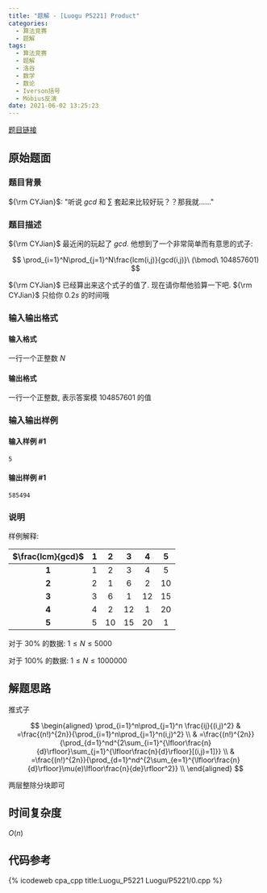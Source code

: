 ```yaml
---
title: "题解 - [Luogu P5221] Product"
categories:
  - 算法竞赛
  - 题解
tags:
  - 算法竞赛
  - 题解
  - 洛谷
  - 数学
  - 数论
  - Iverson括号
  - Möbius反演
date: 2021-06-02 13:25:23
---
```


[题目链接](https://www.luogu.com.cn/problem/P5221)

<!-- more -->

## 原始题面

### 题目背景

${\rm CYJian}$: "听说 $gcd$ 和 $\sum$ 套起来比较好玩？？那我就......"

### 题目描述

${\rm CYJian}$ 最近闲的玩起了 $gcd$. 他想到了一个非常简单而有意思的式子:

$$
\prod_{i=1}^N\prod_{j=1}^N\frac{lcm(i,j)}{gcd(i,j)}\ (\bmod\ 104857601)
$$

${\rm CYJian}$ 已经算出来这个式子的值了. 现在请你帮他验算一下吧. ${\rm CYJian}$ 只给你 $0.2s$ 的时间哦

### 输入输出格式

#### 输入格式

一行一个正整数 $N$

#### 输出格式

一行一个正整数, 表示答案模 $104857601$ 的值

### 输入输出样例

#### 输入样例 #1

```input1
5
```

#### 输出样例 #1

```output1
585494
```

### 说明

样例解释:

| $\frac{lcm}{gcd}$ |  1  |  2  |  3  |  4  |  5  |
| :---------------: | :-: | :-: | :-: | :-: | :-: |
|       **1**       |  1  |  2  |  3  |  4  |  5  |
|       **2**       |  2  |  1  |  6  |  2  | 10  |
|       **3**       |  3  |  6  |  1  | 12  | 15  |
|       **4**       |  4  |  2  | 12  |  1  | 20  |
|       **5**       |  5  | 10  | 15  | 20  |  1  |

对于 $30\%$ 的数据: $1 \leq N \leq 5000$

对于 $100\%$ 的数据: $1 \leq N \leq 1000000$

## 解题思路

推式子

$$
\begin{aligned}
  \prod_{i=1}^n\prod_{j=1}^n \frac{ij}{(i,j)^2} & =\frac{(n!)^{2n}}{\prod_{i=1}^n\prod_{j=1}^n(i,j)^2} \\
  & =\frac{(n!)^{2n}}{\prod_{d=1}^nd^{2\sum_{i=1}^{\lfloor\frac{n}{d}\rfloor}\sum_{j=1}^{\lfloor\frac{n}{d}\rfloor}[(i,j)=1]}} \\
  & =\frac{(n!)^{2n}}{\prod_{d=1}^nd^{2\sum_{e=1}^{\lfloor\frac{n}{d}\rfloor}\mu(e)\lfloor\frac{n}{de}\rfloor^2}} \\
\end{aligned}
$$

两层整除分块即可

## 时间复杂度

$O(n)$

## 代码参考

{% icodeweb cpa_cpp title:Luogu_P5221 Luogu/P5221/0.cpp %}
